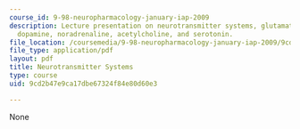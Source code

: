 ```yaml
---
course_id: 9-98-neuropharmacology-january-iap-2009
description: Lecture presentation on neurotransmitter systems, glutamate and GABA,
  dopamine, noradrenaline, acetylcholine, and serotonin.
file_location: /coursemedia/9-98-neuropharmacology-january-iap-2009/9cd2b47e9ca17dbe67324f84e80d60e3_lecture_2.pdf
file_type: application/pdf
layout: pdf
title: Neurotransmitter Systems
type: course
uid: 9cd2b47e9ca17dbe67324f84e80d60e3

---
```

None